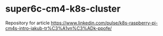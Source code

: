 # super6c-cm4-k8s-cluster
Repository for article https://www.linkedin.com/pulse/k8s-raspberry-pi-cm4s-intro-jakub-tr%C3%A1vn%C3%ADk-ppofe/

